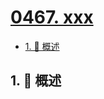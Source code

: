 # [0467. xxx](https://github.com/Tdahuyou/TNotes.leetcode/tree/main/notes/0467.%20xxx)

<!-- region:toc -->

- [1. 📝 概述](#1--概述)

<!-- endregion:toc -->

## 1. 📝 概述

